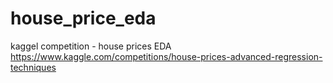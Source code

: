 # house_price_eda
kaggel competition - house prices EDA
https://www.kaggle.com/competitions/house-prices-advanced-regression-techniques
